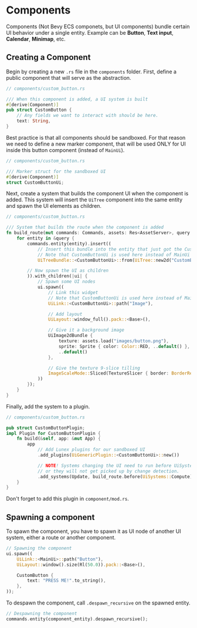 # Components

Components (Not Bevy ECS componets, but UI components) bundle certain UI behavior under a single entity. Example can be **Button**, **Text input**, **Calendar**, **Minimap**, etc.

## Creating a Component

Begin by creating a new `.rs` file in the `components` folder. First, define a public component that will serve as the abstraction.

```rust
// components/custom_button.rs

/// When this component is added, a UI system is built
#[derive(Component)]
pub struct CustomButton {
    // Any fields we want to interact with should be here.
    text: String,
}
```

Best practice is that all components should be sandboxed. For that reason we need to define a new marker component, that will be used ONLY for UI inside this button component (instead of `MainUi`).

```rust
// components/custom_button.rs

/// Marker struct for the sandboxed UI
#[derive(Component)]
struct CustomButtonUi;
```


Next, create a system that builds the component UI when the component is added. This system will insert the `UiTree` component into the same entity and spawn the UI elements as children.

```rust
// components/custom_button.rs

/// System that builds the route when the component is added
fn build_route(mut commands: Commands, assets: Res<AssetServer>, query: Query<Entity, Added<CustomButtom>>) {
    for entity in &query {
        commands.entity(entity).insert((
            // Insert this bundle into the entity that just got the CustomButtom component
            // Note that CustomButtonUi is used here instead of MainUi
            UiTreeBundle::<CustomButtonUi>::from(UiTree::new2d("CustomButton")),

        // Now spawn the UI as children
        )).with_children(|ui| {
            // Spawn some UI nodes
            ui.spawn((
                // Link this widget
                // Note that CustomButtonUi is used here instead of MainUi
                UiLink::<CustomButtonUi>::path("Image"),

                // Add layout
                UiLayout::window_full().pack::<Base>(),

                // Give it a background image
                UiImage2dBundle {
                    texture: assets.load("images/button.png"),
                    sprite: Sprite { color: Color::RED, ..default() },
                    ..default()
                },

                // Give the texture 9-slice tilling
                ImageScaleMode::Sliced(TextureSlicer { border: BorderRect::square(32.0), ..default() }),
            ))
        });
    }
}
```

Finally, add the system to a plugin.

```rust
// components/custom_button.rs

pub struct CustomButtonPlugin;
impl Plugin for CustomButtonPlugin {
    fn build(&self, app: &mut App) {
        app
            // Add Lunex plugins for our sandboxed UI
            .add_plugins(UiGenericPlugin::<CustomButtonUi>::new())

            // NOTE! Systems changing the UI need to run before UiSystems::Compute
            // or they will not get picked up by change detection.
            .add_systems(Update, build_route.before(UiSystems::Compute));
    }
}
```

Don't forget to add this plugin in `component/mod.rs`.

## Spawning a component

To spawn the component, you have to spawn it as UI node of another UI system, either a route or another component.

```rust
// Spawning the component
ui.spawn((
    UiLink::<MainUi>::path("Button"),
    UiLayout::window().size(Rl(50.0)).pack::<Base>(),

    CustomButton {
        text: "PRESS ME!".to_string(),
    },
));
```

To despawn the component, call `.despawn_recursive` on the spawned entity.

```rust
// Despawning the component
commands.entity(component_entity).despawn_recursive();
```